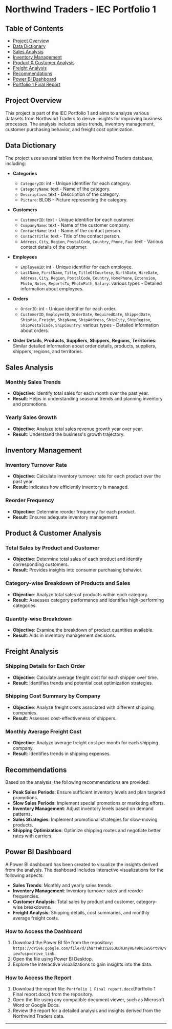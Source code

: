 
# Northwind Traders - IEC Portfolio 1

## Table of Contents
- [Project Overview](#project-overview)
- [Data Dictionary](#data-dictionary)
- [Sales Analysis](#sales-analysis)
- [Inventory Management](#inventory-management)
- [Product & Customer Analysis](#product--customer-analysis)
- [Freight Analysis](#freight-analysis)
- [Recommendations](#recommendations)
- [Power BI Dashboard](#power-bi-dashboard)
- [Portfolio 1 Final Report](#portfolio-1-final-report)

## Project Overview
This project is part of the IEC Portfolio 1 and aims to analyze various datasets from Northwind Traders to derive insights for improving business processes. The analysis includes sales trends, inventory management, customer purchasing behavior, and freight cost optimization.

## Data Dictionary
The project uses several tables from the Northwind Traders database, including:

- **Categories**
  - `CategoryID`: int - Unique identifier for each category.
  - `CategoryName`: text - Name of the category.
  - `Description`: text - Description of the category.
  - `Picture`: BLOB - Picture representing the category.

- **Customers**
  - `CustomerID`: text - Unique identifier for each customer.
  - `CompanyName`: text - Name of the customer company.
  - `ContactName`: text - Name of the contact person.
  - `ContactTitle`: text - Title of the contact person.
  - `Address`, `City`, `Region`, `PostalCode`, `Country`, `Phone`, `Fax`: text - Various contact details of the customer.

- **Employees**
  - `EmployeeID`: int - Unique identifier for each employee.
  - `LastName`, `FirstName`, `Title`, `TitleOfCourtesy`, `BirthDate`, `HireDate`, `Address`, `City`, `Region`, `PostalCode`, `Country`, `HomePhone`, `Extension`, `Photo`, `Notes`, `ReportsTo`, `PhotoPath`, `Salary`: various types - Detailed information about employees.

- **Orders**
  - `OrderID`: int - Unique identifier for each order.
  - `CustomerID`, `EmployeeID`, `OrderDate`, `RequiredDate`, `ShippedDate`, `ShipVia`, `Freight`, `ShipName`, `ShipAddress`, `ShipCity`, `ShipRegion`, `ShipPostalCode`, `ShipCountry`: various types - Detailed information about orders.

- **Order Details**, **Products**, **Suppliers**, **Shippers**, **Regions**, **Territories**: Similar detailed information about order details, products, suppliers, shippers, regions, and territories.

## Sales Analysis
### Monthly Sales Trends
- **Objective**: Identify total sales for each month over the past year.
- **Result**: Helps in understanding seasonal trends and planning inventory and promotions.

### Yearly Sales Growth
- **Objective**: Analyze total sales revenue growth year over year.
- **Result**: Understand the business's growth trajectory.

## Inventory Management
### Inventory Turnover Rate
- **Objective**: Calculate inventory turnover rate for each product over the past year.
- **Result**: Indicates how efficiently inventory is managed.

### Reorder Frequency
- **Objective**: Determine reorder frequency for each product.
- **Result**: Ensures adequate inventory management.

## Product & Customer Analysis
### Total Sales by Product and Customer
- **Objective**: Determine total sales of each product and identify corresponding customers.
- **Result**: Provides insights into consumer purchasing behavior.

### Category-wise Breakdown of Products and Sales
- **Objective**: Analyze total sales of products within each category.
- **Result**: Assesses category performance and identifies high-performing categories.

### Quantity-wise Breakdown
- **Objective**: Examine the breakdown of product quantities available.
- **Result**: Aids in inventory management decisions.

## Freight Analysis
### Shipping Details for Each Order
- **Objective**: Calculate average freight cost for each shipper over time.
- **Result**: Identifies trends and potential cost optimization strategies.

### Shipping Cost Summary by Company
- **Objective**: Analyze freight costs associated with different shipping companies.
- **Result**: Assesses cost-effectiveness of shippers.

### Monthly Average Freight Cost
- **Objective**: Analyze average freight cost per month for each shipping company.
- **Result**: Identifies trends in shipping expenses.

## Recommendations
Based on the analysis, the following recommendations are provided:
- **Peak Sales Periods**: Ensure sufficient inventory levels and plan targeted promotions.
- **Slow Sales Periods**: Implement special promotions or marketing efforts.
- **Inventory Management**: Adjust inventory levels based on demand patterns.
- **Sales Strategies**: Implement promotional strategies for slow-moving products.
- **Shipping Optimization**: Optimize shipping routes and negotiate better rates with carriers.

## Power BI Dashboard
A Power BI dashboard has been created to visualize the insights derived from the analysis. The dashboard includes interactive visualizations for the following aspects:
- **Sales Trends**: Monthly and yearly sales trends.
- **Inventory Management**: Inventory turnover rates and reorder frequencies.
- **Customer Analysis**: Total sales by product and customer, category-wise breakdowns.
- **Freight Analysis**: Shipping details, cost summaries, and monthly average freight costs.

### How to Access the Dashboard
1. Download the Power BI file from the repository: `https://drive.google.com/file/d/1hartWkzcE85JUDmJnyRE49k6SwS6Yt9W/view?usp=drive_link`.
2. Open the file using Power BI Desktop.
3. Explore the interactive visualizations to gain insights into the data.

### How to Access the Report
1. Download the report file: `Portfolio 1 Final report.docx`(Portfolio 1 Final report.docx) from the repository.
2. Open the file using any compatible document viewer, such as Microsoft Word or Google Docs.
3. Review the report for a detailed analysis and insights derived from the Northwind Traders data.

---





